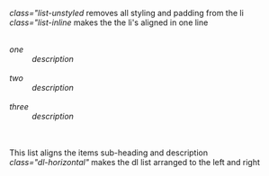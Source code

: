 *class="list-unstyled* removes all styling and padding from the li <br>
*class="list-inline* makes the the li's aligned in one line<br>
*<dl>*<br>
   *<dt> one </dt> <dd> description </dd>*<br>
   *<dt> two </dt> <dd> description </dd>*<br>
   *<dt> three </dt> <dd> description </dd>* <br>
*<dl>* <br>
This list aligns the items sub-heading and description <br>
*class="dl-horizontal"* makes the dl list arranged to the left and right <br>

